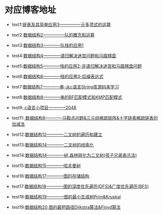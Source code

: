 ﻿# 对应博客地址
* text1:[链表及其简单应用3————一元多项式的运算](http://blog.csdn.net/qq_38499859/article/details/78058545/)
* text2:[数据结构2—————队的概念和运算](http://blog.csdn.net/qq_38499859/article/details/78152641)
* text3:[数据结构3————队栈的应用1](http://blog.csdn.net/qq_38499859/article/details/78154675)
* test4:[数据结构4————递归解决迷宫问题和马踏棋盘](http://blog.csdn.net/qq_38499859/article/details/78155218)
* test5:[数据结构5————栈的应用2-非递归解决迷宫和马踏棋盘问题 ](http://blog.csdn.net/qq_38499859/article/details/78176067)
* test6:[数据结构6————栈的应用3-后缀表达式 ](http://blog.csdn.net/qq_38499859/article/details/78257836)
* test7:[数据结构7————串-从c语言String库源码来学习 ](http://blog.csdn.net/qq_38499859/article/details/78289568)
* test8:[数据结构8————串的BF匹配模式和KMP匹配模式 ](http://blog.csdn.net/qq_38499859/article/details/78311159)
* test9:[ c语言小项目————2048 ](http://blog.csdn.net/qq_38499859/article/details/72859112#comments)

* test11:[ 数据结构9————马鞍点问题&三元组稀疏矩阵&十字链表稀疏链表的加减法  ](http://blog.csdn.net/qq_38499859/article/details/78500981)
* test12:[数据结构12————二叉树的遍历和建立](http://blog.csdn.net/qq_38499859/article/details/78828762)
* test13:[数据结构14————二叉树的线索化](http://blog.csdn.net/qq_38499859/article/details/78837951)
* test14:[数据结构14————树,森林转化为二叉树(孩子兄弟表示法)](http://blog.csdn.net/qq_38499859/article/details/78857873)
* test15:[数据结构15————哈夫曼树](http://blog.csdn.net/qq_38499859/article/details/78868306)
* test16:[数据结构17————图的存储结构](http://blog.csdn.net/qq_38499859/article/details/79106184)
* test17:[数据结构18————图的深度优先遍历(DFS)&广度优先遍历(BFS)](http://blog.csdn.net/qq_38499859/article/details/79113284)
* test18:[数据结构19————图的最小生成树Prim&Kruskal ](http://blog.csdn.net/qq_38499859/article/details/79119907)
* test19:[数据结构20 图的最短路径Dijkstra算法&Floyd算法  ](http://blog.csdn.net/qq_38499859/article/details/79122634)